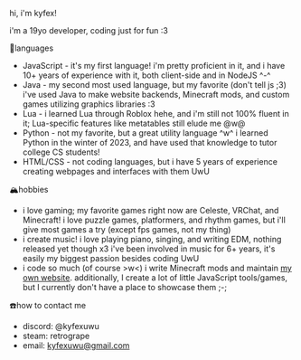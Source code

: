 hi, i'm kyfex!

i'm a 19yo developer, coding just for fun :3

🌸languages
- JavaScript - it's my first language! i'm pretty proficient in it, and i have 10+ years of experience with it, both client-side and in NodeJS ^-^
- Java - my second most used language, but my favorite (don't tell js ;3) i've used Java to make website backends, Minecraft mods, and custom games utilizing graphics libraries :3
- Lua - i learned Lua through Roblox hehe, and i'm still not 100% fluent in it; Lua-specific features like metatables still elude me @w@
- Python - not my favorite, but a great utility language ^w^ i learned Python in the winter of 2023, and have used that knowledge to tutor college CS students!
- HTML/CSS - not coding languages, but i have 5 years of experience creating webpages and interfaces with them UwU

🏔️hobbies
- i love gaming; my favorite games right now are Celeste, VRChat, and Minecraft! i love puzzle games, platformers, and rhythm games, but i'll give most games a try (except fps games, not my thing)
- i create music! i love playing piano, singing, and writing EDM, nothing released yet though x3 i've been involved in music for 6+ years, it's easily my biggest passion besides coding UwU
- i code so much (of course >w<) i write Minecraft mods and maintain [my own website](https://kyfexuwu.com). additionally, I create a lot of little JavaScript tools/games, but I currently don't have a place to showcase them ;-;

☎️how to contact me
- discord: @kyfexuwu
- steam: retrogrape
- email: kyfexuwu@gmail.com
